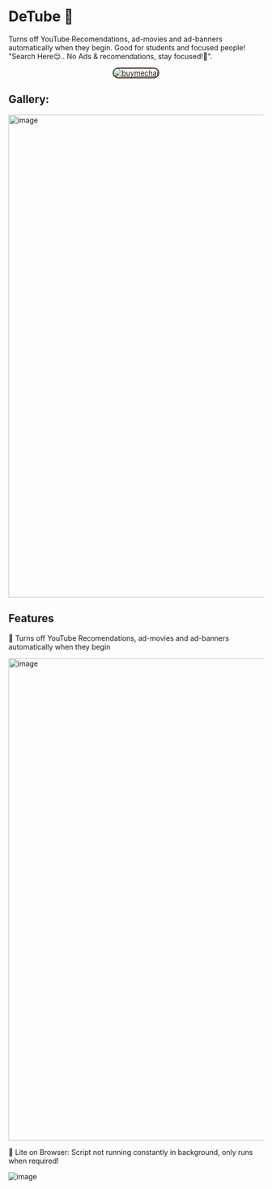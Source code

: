 # DeTube 🎯

Turns off YouTube Recomendations, ad-movies and ad-banners automatically when they begin. Good for students and focused people! "Search Here😌.. No Ads & recomendations, stay focused!🎯".

<div style="text-align:center;width: 100%;"><div class="on-the-fly-behavior"><a href="https://getmechai.vercel.app/link.html?vpa=8708063057@upi&nm=HiteshChawla&amt=100" target="_blank"><img style="border: 2px solid #3e2e21;border-radius: 20px;" src="https://i.ibb.co/Xkdj83y/image-2.png" alt="buymechai" border="0"></a></div></div>

## Gallery:

<img width="952" alt="image" src="https://user-images.githubusercontent.com/65300791/185728538-16e858ab-69c8-437c-a144-92d6e007ffb5.png">



## Features 

🎯 Turns off YouTube Recomendations, ad-movies and ad-banners automatically when they begin

<img width="952" alt="image" src="https://user-images.githubusercontent.com/65300791/185728609-97b3adea-c496-452c-bf4a-b1e7840dbee7.png">


🎯 Lite on Browser: Script not running constantly in background, only runs when required!

![image](https://user-images.githubusercontent.com/65300791/185728496-d3399109-244b-40bc-8aaa-7a94b372ce07.png)


